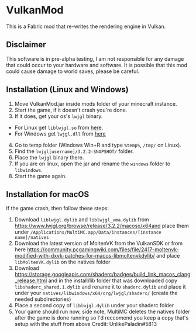 # VulkanMod

This is a Fabric mod that re-writes the rendering engine in Vulkan. 

## Disclaimer

This software is in pre-alpha testing, I am not responsible for any damage that could occur to your hardware and software.
It is possible that this mod could cause damage to world saves, please be careful.

## Installation (Linux and Windows)

1) Move VulkanMod.jar inside mods folder of your minecraft instance.
2) Start the game, if it doesn't crash you're done.  
3) If it does, get your os's `lwjgl` binary.
  - For Linux get `liblwjgl.so` from [here](https://www.lwjgl.org/browse/release/3.2.2/linux/x64).
  - For Windows get `lwjgl.dll` from [here](https://www.lwjgl.org/browse/release/3.2.2/windows/x64)
4) Go to temp folder (Windows Win+R and type `%temp%`, `/tmp/` on Linux).
5) Find the `lwjgl[username]/3.2.2-SNAPSHOT/` folder.
6) Place the `lwjgl` binary there.
7) If you are on linux, open the jar and rename the `windows` folder to `libwindows`.
8) Start the game again.

## Installation for macOS

If the game crash, then follow these steps:  
1) Download `liblwjgl.dylib` and `liblwjgl_vma.dylib` from https://www.lwjgl.org/browse/release/3.2.2/macosx/x64and place them under `/Applications/MultiMC.app/Data/instances/[instance name]/natives `
2) Download the latest version of MoltenVK from the VulkanSDK or from here https://community.pcgamingwiki.com/files/file/2417-moltenvk-modified-with-dxvk-patches-for-macos-libmoltenvkdylib/ and place `libMoltenVK.dylib` on the natives folder
3) Download https://storage.googleapis.com/shaderc/badges/build_link_macos_clang_release.html  and in the install/lib folder that was downloaded copy `libshaderc_shared.1.dylib` and rename it to `shaderc.dylib` and place it under your `natives/libwindows/x64/org/lwjgl/shaderc/` (create the needed subdirectories)
4) Place a second copy of `liblwjgl.dylib` under your shaderc folder
5) Your game should run now, side note, MultiMC deletes the natives folder after the game is done running so I'd reccomend you keep a copy that's setup with the stuff from above
Credit: UnlikePaladin#5813
